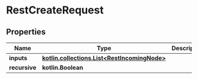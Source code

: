 
# RestCreateRequest

## Properties
| Name | Type | Description | Notes |
| ------------ | ------------- | ------------- | ------------- |
| **inputs** | [**kotlin.collections.List&lt;RestIncomingNode&gt;**](RestIncomingNode.md) |  |  |
| **recursive** | **kotlin.Boolean** |  |  [optional] |



